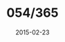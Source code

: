 ---
title:  "054/365"
date:   2015-02-23
thumbnail-path: "thumbnails/thumbnail-54.jpg"
full-path: "full-size/full-size-54.jpg"
short-description: ""
---